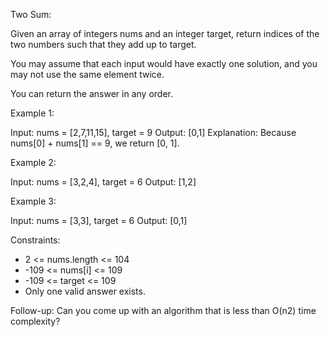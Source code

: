 Two Sum:

Given an array of integers nums and an integer target, return indices of the two numbers such that they add up to target.

You may assume that each input would have exactly one solution, and you may not use the same element twice.

You can return the answer in any order.



Example 1:

Input: nums = [2,7,11,15], target = 9
Output: [0,1]
Explanation: Because nums[0] + nums[1] == 9, we return [0, 1].


Example 2:

Input: nums = [3,2,4], target = 6
Output: [1,2]


Example 3:

Input: nums = [3,3], target = 6
Output: [0,1]

Constraints:

- 2 <= nums.length <= 104
- -109 <= nums[i] <= 109
- -109 <= target <= 109
- Only one valid answer exists.


Follow-up: Can you come up with an algorithm that is less than O(n2) time complexity?